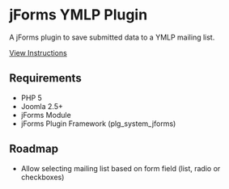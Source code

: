 jForms YMLP Plugin
======
A jForms plugin to save submitted data to a YMLP mailing list.

[View Instructions](https://github.com/donJoomla/jforms/wiki/YMLP-Plugin-Instructions)

## Requirements

- PHP 5
- Joomla 2.5+
- jForms Module
- jForms Plugin Framework (plg_system_jforms)

## Roadmap

- Allow selecting mailing list based on form field (list, radio or checkboxes)
